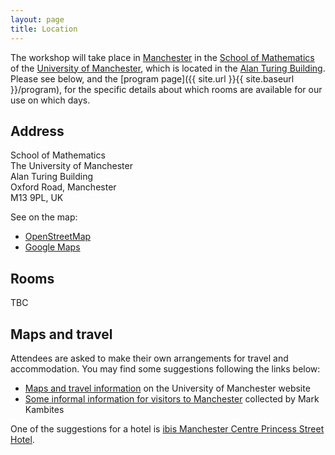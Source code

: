 ```yaml
---
layout: page
title: Location
---
```


The workshop will take place in
[Manchester](https://en.wikipedia.org/wiki/Manchester)
in the
[School of Mathematics](http://www.maths.manchester.ac.uk/)
of the
[University of Manchester](https://www.manchester.ac.uk/), 
which is located in the
[Alan Turing Building](http://www.maths.manchester.ac.uk/about-us/findus/).
Please see below, and the
[program page]({{ site.url }}{{ site.baseurl }}/program),
for the specific details about which rooms are available
for our use on which days.

<h2>Address</h2>

School of Mathematics<br />
The University of Manchester<br />
Alan Turing Building<br />
Oxford Road, Manchester<br />
M13 9PL, UK

See on the map:
- [OpenStreetMap](https://www.openstreetmap.org/#map=19/53.46810/-2.23154)
- [Google Maps](https://goo.gl/maps/E9CJMxst5KYzdkj67)

<h2>Rooms</h2>

TBC

<h2>Maps and travel</h2>

Attendees are asked to make their own arrangements for travel and accommodation.
You may find some suggestions following the links below:

- [Maps and travel information](https://www.manchester.ac.uk/discover/maps/) on the University of Manchester website
- [Some informal information for visitors to Manchester](https://personalpages.manchester.ac.uk/staff/Mark.Kambites/visitors.php) collected by Mark Kambites

One of the suggestions for a hotel is <a href="https://www.accorhotels.com/gb/hotel-3143-ibis-manchester-centre-princess-street-new-ibis-rooms/index.shtml">ibis Manchester Centre Princess Street Hotel</a>.
